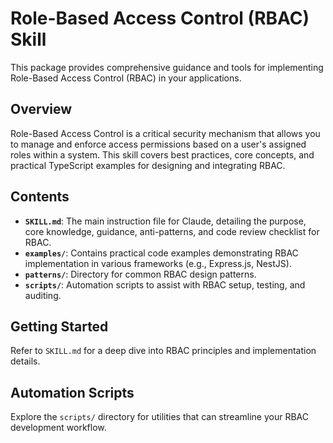 # Role-Based Access Control (RBAC) Skill

This package provides comprehensive guidance and tools for implementing Role-Based Access Control (RBAC) in your applications.

## Overview

Role-Based Access Control is a critical security mechanism that allows you to manage and enforce access permissions based on a user's assigned roles within a system. This skill covers best practices, core concepts, and practical TypeScript examples for designing and integrating RBAC.

## Contents

- **`SKILL.md`**: The main instruction file for Claude, detailing the purpose, core knowledge, guidance, anti-patterns, and code review checklist for RBAC.
- **`examples/`**: Contains practical code examples demonstrating RBAC implementation in various frameworks (e.g., Express.js, NestJS).
- **`patterns/`**: Directory for common RBAC design patterns.
- **`scripts/`**: Automation scripts to assist with RBAC setup, testing, and auditing.

## Getting Started

Refer to `SKILL.md` for a deep dive into RBAC principles and implementation details.

## Automation Scripts

Explore the `scripts/` directory for utilities that can streamline your RBAC development workflow.
